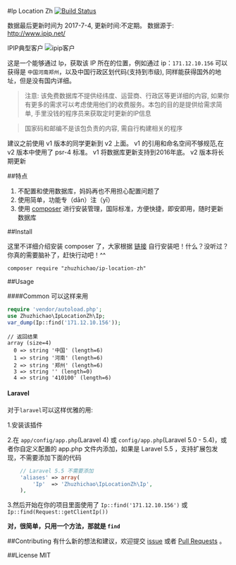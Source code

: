 #Ip Location Zh
[![Build Status](https://api.travis-ci.org/zhuzhichao/ip-location-zh.svg?branch=master)](https://travis-ci.org/zhuzhichao/ip-location-zh)

数据最后更新时间为 2017-7-4, 更新时间:不定期。 数据源于: http://www.ipip.net/

IPIP典型客户
![ipip客户](http://7xkxib.com1.z0.glb.clouddn.com/ipipservercom.png)

这是一个能够通过 Ip，获取该 IP 所在的位置，例如通过 ip：`171.12.10.156` 可以获得是 `中国河南郑州`，以及中国行政区划代码(支持到市级), 同样能获得国外的地址，但是没有国内详细。

>注意: 该免费数据库不提供经纬度、运营商、行政区等更详细的内容, 如果你有更多的需求可以考虑使用他们的收费服务。本包的目的是提供给需求简单, 手里没钱的程序员来获取定时更新的IP信息

>国家码和邮编不是该包负责的内容, 需自行构建相关的程序


建议之前使用 v1 版本的同学更新到 v2 上面。 v1 的引用和命名空间不够规范,在 v2 版本中使用了 psr-4 标准。 v1 将数据库更新支持到2016年底。 v2 版本将长期更新

##特点

1. 不配置和使用数据库，妈妈再也不用担心配置问题了
2. 使用简单，功能专（dān）注（yī）
3. 使用 [composer](https://getcomposer.org/) 进行安装管理，国际标准，方便快捷，即安即用，随时更新数据库

##Install

这里不详细介绍安装 composer 了，大家根据 [链接](https://getcomposer.org/) 自行安装吧！什么？没听过？你真的需要脑补了，赶快行动吧！^^

`composer require "zhuzhichao/ip-location-zh"`

##Usage

####Common
可以这样来用
```php
require 'vendor/autoload.php';  
use Zhuzhichao\IpLocationZh\Ip;  
var_dump(Ip::find('171.12.10.156'));
```

```
// 返回结果
array (size=4)
  0 => string '中国' (length=6)
  1 => string '河南' (length=6)
  2 => string '郑州' (length=6)
  3 => string '' (length=0)
  4 => string '410100' (length=6)
```

#### Laravel
对于`laravel`可以这样优雅的用:

1.安装该插件

2.在 `app/config/app.php`(Laravel 4) 或 `config/app.php`(Laravel 5.0 - 5.4)，或者你自定义配置的 app.php 文件内添加，如果是 Laravel 5.5 ，支持扩展包发现，不需要添加下面的代码

```php
    // Laravel 5.5 不需要添加
	'aliases' => array( 
        'Ip'  => 'Zhuzhichao\IpLocationZh\Ip', 
	),
```

3.然后开始在你的项目里面使用了 `Ip::find('171.12.10.156')` 或 `Ip::find(Request::getClientIp())`


**对，很简单，只用一个方法，那就是 `find`**

##Contributing
有什么新的想法和建议，欢迎提交 [issue](https://github.com/zhuzhichao/ip-location-zh/issues) 或者 [Pull Requests](https://github.com/zhuzhichao/ip-location-zh/pulls) 。

##License
MIT


